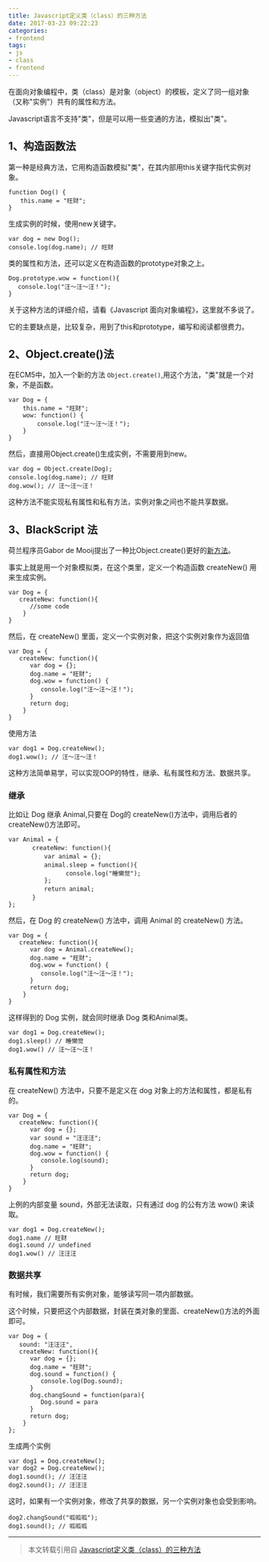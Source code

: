 ```yaml
---
title: Javascript定义类（class）的三种方法
date: 2017-03-23 09:22:23
categories:
- frontend
tags:
- js
- class
- frontend
---
```



在面向对象编程中，类（class）是对象（object）的模板，定义了同一组对象（又称"实例"）共有的属性和方法。

Javascript语言不支持"类"，但是可以用一些变通的方法，模拟出"类"。


## 1、构造函数法

第一种是经典方法，它用构造函数模拟"类"，在其内部用this关键字指代实例对象。

```
function Dog() {
　　this.name = "旺财";
}
```

生成实例的时候，使用new关键字。

```
var dog = new Dog();
console.log(dog.name); // 旺财
```

类的属性和方法，还可以定义在构造函数的prototype对象之上。

<!-- more -->

```
Dog.prototype.wow = function(){
　 console.log("汪～汪～汪！");
}
```
关于这种方法的详细介绍，请看《Javascript 面向对象编程》，这里就不多说了。

它的主要缺点是，比较复杂，用到了this和prototype，编写和阅读都很费力。

## 2、Object.create()法

在ECM5中，加入一个新的方法 `Object.create()`,用这个方法，"类"就是一个对象，不是函数。

```
var Dog = {
	this.name = "旺财";
    wow: function() {
		console.log("汪～汪～汪！");
	}
}
```

然后，直接用Object.create()生成实例，不需要用到new。

```
var dog = Object.create(Dog);
console.log(dog.name); // 旺财
dog.wow(); // 汪～汪～汪！
```

这种方法不能实现私有属性和私有方法，实例对象之间也不能共享数据。

## 3、BlackScript 法

荷兰程序员Gabor de Mooij提出了一种比Object.create()更好的[新方法](http://www.gabordemooij.com/index.php?p=/blackscript)。

事实上就是用一个对象模拟类，在这个类里，定义一个构造函数 createNew() 用来生成实例。

```
var Dog = {
   createNew: function(){
      //some code
	}
}
```
然后，在 createNew() 里面，定义一个实例对象，把这个实例对象作为返回值

```
var Dog = {
   createNew: function(){
      var dog = {};
	  dog.name = "旺财";
      dog.wow = function() {
         console.log("汪～汪～汪！");
      }
      return dog;
	}
}
```
使用方法

```
var dog1 = Dog.createNew();
dog1.wow(); // 汪～汪～汪！
```

这种方法简单易学，可以实现OOP的特性，继承、私有属性和方法、数据共享。


### 继承

比如让 Dog 继承 Animal,只要在 Dog的 createNew()方法中，调用后者的createNew()方法即可。

```
var Animal = {
　　　　createNew: function(){
　　　　　　var animal = {};
　　　　　　animal.sleep = function(){ 
				console.log("睡懒觉");
		  };
　　　　　　return animal;
　　　　}
};
```

然后，在 Dog 的 createNew() 方法中，调用 Animal 的 createNew() 方法。


```
var Dog = {
   createNew: function(){
      var dog = Animal.createNew();
	  dog.name = "旺财";
      dog.wow = function() {
         console.log("汪～汪～汪！");
      }
      return dog;
	}
}
```

这样得到的 Dog 实例，就会同时继承 Dog 类和Animal类。

```
var dog1 = Dog.createNew();
dog1.sleep() // 睡懒觉 
dog1.wow() // 汪～汪～汪！

```

### 私有属性和方法

在 createNew() 方法中，只要不是定义在 dog 对象上的方法和属性，都是私有的。

```
var Dog = {
   createNew: function(){
      var dog = {};
      var sound = "汪汪汪";
	  dog.name = "旺财";
      dog.wow = function() {
         console.log(sound);
      }
      return dog;
	}
}
```

上例的内部变量 sound，外部无法读取，只有通过 dog 的公有方法 wow() 来读取。

```
var dog1 = Dog.createNew();
dog1.name // 旺财
dog1.sound // undefined 
dog1.wow() // 汪汪汪
```
### 数据共享

有时候，我们需要所有实例对象，能够读写同一项内部数据。

这个时候，只要把这个内部数据，封装在类对象的里面、createNew()方法的外面即可。


```
var Dog = {
   sound: "汪汪汪",
   createNew: function(){
      var dog = {};
	  dog.name = "旺财";
      dog.sound = function() {
         console.log(Dog.sound);
      }
      dog.changSound = function(para){
         Dog.sound = para
      }
      return dog;
	}
};
```
生成两个实例

```
var dog1 = Dog.createNew();
var dog2 = Dog.createNew();
dog1.sound(); // 汪汪汪
dog2.sound(); // 汪汪汪
```
这时，如果有一个实例对象，修改了共享的数据，另一个实例对象也会受到影响。

```
dog2.changSound("呱呱呱");
dog1.sound(); // 呱呱呱

```

----

> 本文转载引用自 [Javascript定义类（class）的三种方法](http://www.ruanyifeng.com/blog/2012/07/three_ways_to_define_a_javascript_class.html)



